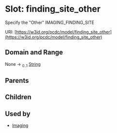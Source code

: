 
# Slot: finding_site_other


Specify the "Other" IMAGING_FINDING_SITE

URI: [https://w3id.org/pcdc/model/finding_site_other](https://w3id.org/pcdc/model/finding_site_other)


## Domain and Range

None &#8594;  <sub>0..1</sub> [String](types/String.md)

## Parents


## Children


## Used by

 * [Imaging](Imaging.md)
